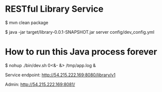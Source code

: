 RESTful Library Service
======================

$ mvn clean package

$ java  -jar target/library-0.0.1-SNAPSHOT.jar server config/dev_config.yml 

# How to run this Java process forever
$ nohup ./bin/dev.sh 0<&- &> /tmp/app.log &

Service endpoint: http://54.215.222.169:8080/library/v1 

Admin: http://54.215.222.169:8081/

